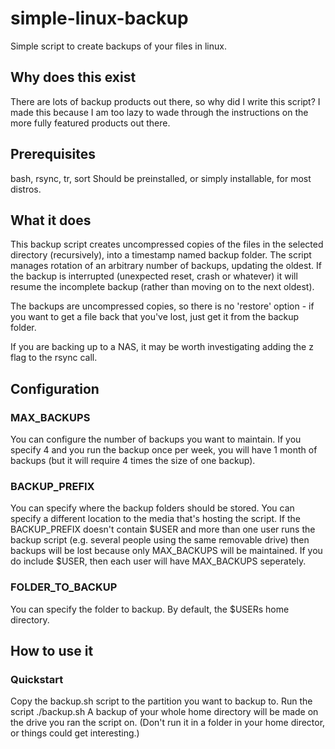 # simple-linux-backup
Simple script to create backups of your files in linux.

## Why does this exist
There are lots of backup products out there, so why did I write this script?
I made this because I am too lazy to wade through the instructions on the more fully featured products out there.

## Prerequisites 
bash, rsync, tr, sort
Should be preinstalled, or simply installable, for most distros.


## What it does
This backup script creates uncompressed copies of the files in the selected directory (recursively), into a timestamp named backup folder.
The script manages rotation of an arbitrary number of backups, updating the oldest.
If the backup is interrupted (unexpected reset, crash or whatever) it will resume the incomplete backup (rather than moving on to the next oldest).

The backups are uncompressed copies, so there is no 'restore' option - if you want to get a file back that you've lost, just get it from the backup folder.

If you are backing up to a NAS, it may be worth investigating adding the z flag to the rsync call.

## Configuration
### MAX_BACKUPS
You can configure the number of backups you want to maintain. If you specify 4 and you run the backup once per week, you will have 1 month of backups (but it will require 4 times the size of one backup).

### BACKUP_PREFIX
You can specify where the backup folders should be stored. You can specify a different location to the media that's hosting the script.
If the BACKUP_PREFIX doesn't contain $USER and more than one user runs the backup script (e.g. several people using the same removable drive) then backups will be lost because only MAX_BACKUPS will be maintained.
If you do include $USER, then each user will have MAX_BACKUPS seperately.

### FOLDER_TO_BACKUP
You can specify the folder to backup. By default, the $USERs home directory.

## How to use it
### Quickstart
Copy the backup.sh script to the partition you want to backup to.
Run the script
./backup.sh
A backup of your whole home directory will be made on the drive you ran the script on.
(Don't run it in a folder in your home director, or things could get interesting.)

